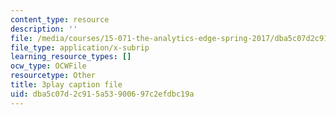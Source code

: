 ```yaml
---
content_type: resource
description: ''
file: /media/courses/15-071-the-analytics-edge-spring-2017/dba5c07d2c915a53900697c2efdbc19a_xeszYyi9ooM.vtt
file_type: application/x-subrip
learning_resource_types: []
ocw_type: OCWFile
resourcetype: Other
title: 3play caption file
uid: dba5c07d-2c91-5a53-9006-97c2efdbc19a
---
```

